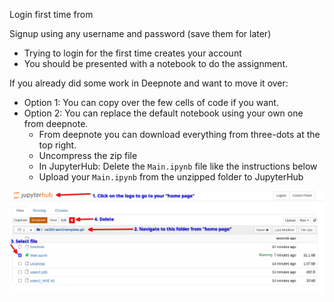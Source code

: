 Login first time from

Signup using any username and password (save them for later)
  - Trying to login for the first time creates your account
  - You should be presented with a notebook to do the assignment.


If you already did some work in Deepnote and want to move it over:
  - Option 1: You can copy over the few cells of code if you want.
  - Option 2: You can replace the default notebook using your own one from deepnote.
    - From deepnote you can download everything from three-dots at the top right.
    - Uncompress the zip file
    - In JupyterHub: Delete the `Main.ipynb` file like the instructions below
    - Upload your `Main.ipynb` from the unzipped folder to JupyterHub


![](.omar/delete_Main.png)
